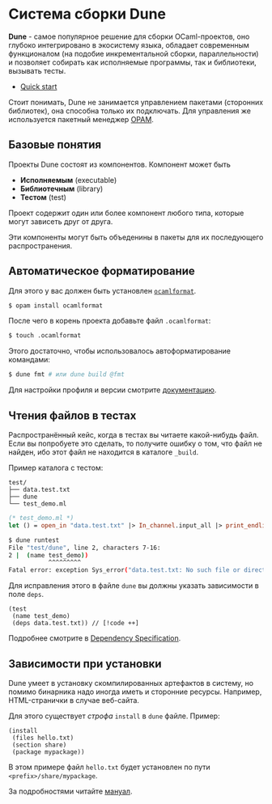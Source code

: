 # Система сборки Dune

**Dune** - самое популярное решение для сборки OCaml-проектов, оно глубоко интегрировано в экосистему языка, обладает современным функционалом (на подобие инкрементальной сборки, параллельности) и позволяет собирать как исполняемые программы, так и библиотеки, вызывать тесты.

- [Quick start](https://dune.readthedocs.io/en/stable/quick-start.html)

Стоит понимать, Dune не занимается управлением пакетами (сторонних библиотек), она способна только их подключать.
Для управления же используется пакетный менеджер [OPAM](./opam.md).


## Базовые понятия 

Проекты Dune состоят из компонентов. Компонент может быть 
- **Исполняемым** (executable)
- **Библиотечным** (library)
- **Тестом** (test)

Проект содержит один или более компонент любого типа, которые могут зависеть друг от друга.

Эти компоненты могут быть объеденины в пакеты для их последующего распространения.

## Автоматическое форматирование

Для этого у вас должен быть установлен [`ocamlformat`](https://github.com/ocaml-ppx/ocamlformat).
```sh
$ opam install ocamlformat
```

После чего в корень проекта добавьте файл `.ocamlformat`:
```sh
$ touch .ocamlformat
```

Этого достаточно, чтобы использовалось автоформатирование командами:
```sh
$ dune fmt # или dune build @fmt
```

Для настройки профиля и версии смотрите [документацию](https://dune.readthedocs.io/en/stable/howto/formatting.html).

## Чтения файлов в тестах

Распространённый кейс, когда в тестах вы читаете какой-нибудь файл. Если вы попробуете это сделать, то получите ошибку о том, что файл не найден, ибо этот файл не находится в каталоге `_build`. 

Пример каталога с тестом:
```
test/
├── data.test.txt
├── dune
└── test_demo.ml
```

```ocaml
(* test_demo.ml *)
let () = open_in "data.test.txt" |> In_channel.input_all |> print_endline
```

```sh
$ dune runtest
File "test/dune", line 2, characters 7-16: 
2 |  (name test_demo))
           ^^^^^^^^^
Fatal error: exception Sys_error("data.test.txt: No such file or directory") # [!code focus]
```

Для исправления этого в файле `dune` вы должны указать зависимости в поле `deps`.

```dune
(test
 (name test_demo)
 (deps data.test.txt)) // [!code ++]
```

Подробнее смотрите в [Dependency Specification](https://dune.readthedocs.io/en/stable/concepts/dependency-spec.html).

## Зависимости при установки 

Dune умеет в установку скомпилированных артефактов в систему, но помимо бинарника надо иногда иметь и сторонние ресурсы. Например, HTML-странички в случае веб-сайта.

Для этого существует *строфа* `install` в `dune` файле. Пример:

```dune
(install
 (files hello.txt)
 (section share)
 (package mypackage))
```
В этом примере файл `hello.txt` будет установлен по пути `<prefix>/share/mypackage`. 

За подробностями читайте [мануал](https://dune.readthedocs.io/en/stable/reference/dune/install.html).